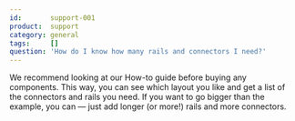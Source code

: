 ```yaml
---
id:       support-001
product:  support
category: general
tags:     []
question: 'How do I know how many rails and connectors I need?'
---
```


We recommend looking at our How-to guide before buying any components. This way, you can see which layout you like and get a list of the connectors and rails you need. If you want to go bigger than the example, you can — just add longer (or more!) rails and more connectors.